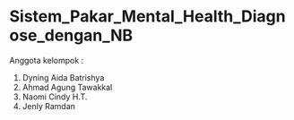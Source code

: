 # Sistem_Pakar_Mental_Health_Diagnose_dengan_NB

Anggota kelompok :
1. Dyning Aida Batrishya
2. Ahmad Agung Tawakkal
3. Naomi Cindy H.T.
4. Jenly Ramdan
